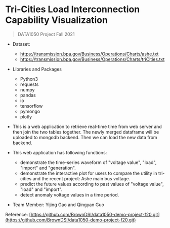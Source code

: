 # Tri-Cities Load Interconnection Capability Visualization
> DATA1050 Project Fall 2021

- Dataset: 
	- https://transmission.bpa.gov/Business/Operations/Charts/ashe.txt
	- https://transmission.bpa.gov/Business/Operations/Charts/triCities.txt

- Libraries and Packages
	- Python3
	- requests
	- numpy
	- pandas
	- io 
	- tensorflow
	- pymongo
	- plotly

- This is a web application to retrieve real-time time from web server and then join the two tables together. The newly merged dataframe will be uploaded to mongodb backend. Then we can load the new data from backend.

- This web application has following functions: 
	- demonstrate the time-series waveform of "voltage value", "load", "import" and "generation".
	- demonstrate the  interactive plot for users to compare the utility in tri-cities and the recent project: Ashe main bus voltage.
	- predict the future values according to past values of "voltage value", "load" and "import".
	- detect anomaly voltage values in a time period.
	
- Team Member: Yijing Gao and Qingyan Guo

Reference: [https://github.com/BrownDSI/data1050-demo-project-f20.git](https://github.com/BrownDSI/data1050-demo-project-f20.git)
